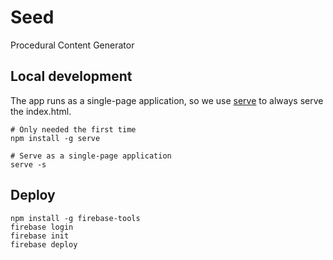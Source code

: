 # Seed

Procedural Content Generator


## Local development

The app runs as a single-page application, so we use [serve](https://www.npmjs.com/package/serve) to always serve the index.html.

    # Only needed the first time
    npm install -g serve

    # Serve as a single-page application
    serve -s

## Deploy

    npm install -g firebase-tools
    firebase login
    firebase init
    firebase deploy
